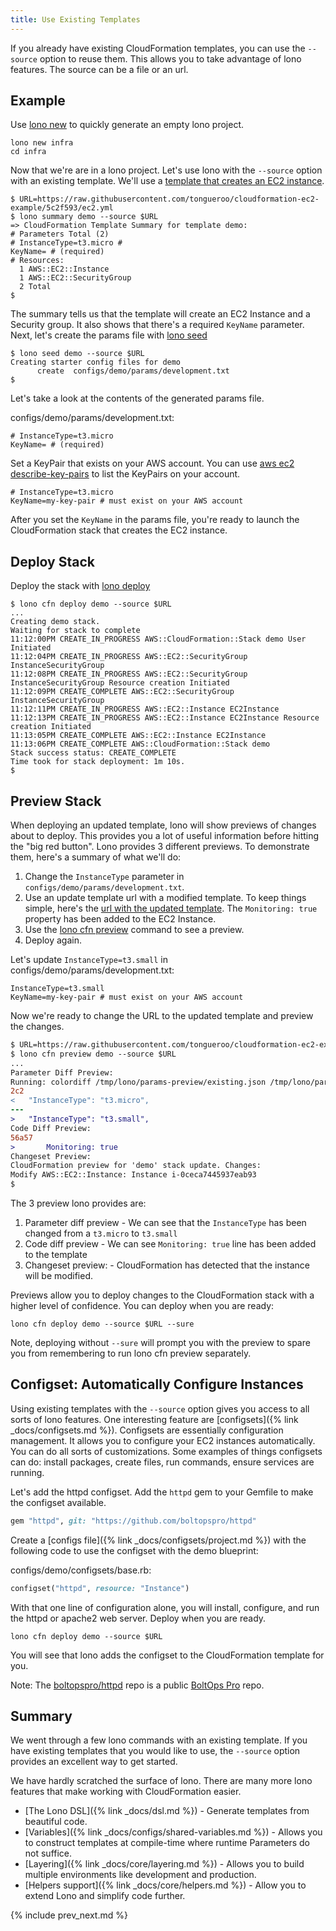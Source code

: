 ```yaml
---
title: Use Existing Templates
---
```


If you already have existing CloudFormation templates, you can use the `--source` option to reuse them.  This allows you to take advantage of lono features. The source can be a file or an url.

## Example

Use [lono new](/reference/lono-new/) to quickly generate an empty lono project.

    lono new infra
    cd infra

Now that we're are in a lono project. Let's use lono with the `--source` option with an existing template. We'll use a [template that creates an EC2 instance](https://raw.githubusercontent.com/tongueroo/cloudformation-ec2-example/5c2f593/ec2.yml).

    $ URL=https://raw.githubusercontent.com/tongueroo/cloudformation-ec2-example/5c2f593/ec2.yml
    $ lono summary demo --source $URL
    => CloudFormation Template Summary for template demo:
    # Parameters Total (2)
    # InstanceType=t3.micro #
    KeyName= # (required)
    # Resources:
      1 AWS::EC2::Instance
      1 AWS::EC2::SecurityGroup
      2 Total
    $

The summary tells us that the template will create an EC2 Instance and a Security group. It also shows that there's a required `KeyName` parameter. Next, let's create the params file with [lono seed](/reference/lono-seed/)

    $ lono seed demo --source $URL
    Creating starter config files for demo
          create  configs/demo/params/development.txt
    $

Let's take a look at the contents of the generated params file.

configs/demo/params/development.txt:

    # InstanceType=t3.micro
    KeyName= # (required)

Set a KeyPair that exists on your AWS account. You can use [aws ec2 describe-key-pairs](https://docs.aws.amazon.com/cli/latest/reference/ec2/describe-key-pairs.html) to list the KeyPairs on your account.

    # InstanceType=t3.micro
    KeyName=my-key-pair # must exist on your AWS account

After you set the `KeyName` in the params file, you're ready to launch the CloudFormation stack that creates the EC2 instance.

## Deploy Stack

Deploy the stack with [lono deploy](/reference/lono-cfn-deploy/)

    $ lono cfn deploy demo --source $URL
    ...
    Creating demo stack.
    Waiting for stack to complete
    11:12:00PM CREATE_IN_PROGRESS AWS::CloudFormation::Stack demo User Initiated
    11:12:04PM CREATE_IN_PROGRESS AWS::EC2::SecurityGroup InstanceSecurityGroup
    11:12:08PM CREATE_IN_PROGRESS AWS::EC2::SecurityGroup InstanceSecurityGroup Resource creation Initiated
    11:12:09PM CREATE_COMPLETE AWS::EC2::SecurityGroup InstanceSecurityGroup
    11:12:11PM CREATE_IN_PROGRESS AWS::EC2::Instance EC2Instance
    11:12:13PM CREATE_IN_PROGRESS AWS::EC2::Instance EC2Instance Resource creation Initiated
    11:13:05PM CREATE_COMPLETE AWS::EC2::Instance EC2Instance
    11:13:06PM CREATE_COMPLETE AWS::CloudFormation::Stack demo
    Stack success status: CREATE_COMPLETE
    Time took for stack deployment: 1m 10s.
    $

## Preview Stack

When deploying an updated template, lono will show previews of changes about to deploy. This provides you a lot of useful information before hitting the "big red button".  Lono provides 3 different previews. To demonstrate them, here's a summary of what we'll do:

1. Change the `InstanceType` parameter in `configs/demo/params/development.txt`.
2. Use an update template url with a modified template. To keep things simple, here's the [url with the updated template](https://raw.githubusercontent.com/tongueroo/cloudformation-ec2-example/a505e92/ec2.yml). The `Monitoring: true` property has been added to the EC2 Instance.
3. Use the [lono cfn preview](/reference/lono-cfn-preview/) command to see a preview.
4. Deploy again.

Let's update `InstanceType=t3.small` in configs/demo/params/development.txt:

    InstanceType=t3.small
    KeyName=my-key-pair # must exist on your AWS account

Now we're ready to change the URL to the updated template and preview the changes.

```diff
$ URL=https://raw.githubusercontent.com/tongueroo/cloudformation-ec2-example/a505e92/ec2.yml
$ lono cfn preview demo --source $URL
...
Parameter Diff Preview:
Running: colordiff /tmp/lono/params-preview/existing.json /tmp/lono/params-preview/new.json
2c2
<   "InstanceType": "t3.micro",
---
>   "InstanceType": "t3.small",
Code Diff Preview:
56a57
>       Monitoring: true
Changeset Preview:
CloudFormation preview for 'demo' stack update. Changes:
Modify AWS::EC2::Instance: Instance i-0ceca7445937eab93
$
```

The 3 preview lono provides are:

1. Parameter diff preview - We can see that the `InstanceType` has been changed from a `t3.micro` to `t3.small`
2. Code diff preview - We can see `Monitoring: true` line has been added to the template
3. Changeset preview: - CloudFormation has detected that the instance will be modified.

Previews allow you to deploy changes to the CloudFormation stack with a higher level of confidence. You can deploy when you are ready:

    lono cfn deploy demo --source $URL --sure

Note, deploying without `--sure` will prompt you with the preview to spare you from remembering to run lono cfn preview separately.

## Configset: Automatically Configure Instances

Using existing templates with the `--source` option gives you access to all sorts of lono features. One interesting feature are [configsets]({% link _docs/configsets.md %}).  Configsets are essentially configuration management. It allows you to configure your EC2 instances automatically.  You can do all sorts of customizations. Some examples of things configsets can do: install packages, create files, run commands, ensure services are running.

Let's add the httpd configset. Add the `httpd` gem to your Gemfile to make the configset available.

```ruby
gem "httpd", git: "https://github.com/boltopspro/httpd"
```

Create a [configs file]({% link _docs/configsets/project.md %}) with the following code to use the configset with the demo blueprint:

configs/demo/configsets/base.rb:

```ruby
configset("httpd", resource: "Instance")
```

With that one line of configuration alone, you will install, configure, and run the httpd or apache2 web server. Deploy when you are ready.

    lono cfn deploy demo --source $URL

You will see that lono adds the configset to the CloudFormation template for you.

Note: The [boltopspro/httpd](https://github.com/boltopspro/httpd) repo is a public [BoltOps Pro](https://www.boltops.com/pro) repo.

## Summary

We went through a few lono commands with an existing template. If you have existing templates that you would like to use, the `--source` option provides an excellent way to get started.

We have hardly scratched the surface of lono. There are many more lono features that make working with CloudFormation easier.

* [The Lono DSL]({% link _docs/dsl.md %}) - Generate templates from beautiful code.
* [Variables]({% link _docs/configs/shared-variables.md %}) - Allows you to construct templates at compile-time where runtime Parameters do not suffice.
* [Layering]({% link _docs/core/layering.md %}) - Allows you to build multiple environments like development and production.
* [Helpers support]({% link _docs/core/helpers.md %}) - Allow you to extend Lono and simplify code further.

{% include prev_next.md %}

